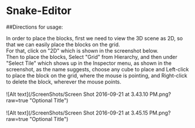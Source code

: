 # Snake-Editor

##Directions for usage:

In order to place the blocks, first we need to view the 3D scene as 2D, so that we can easily place the blocks on the grid.<br/> For that, click on "2D" which is shown in the screenshot below. <br/> Then to place the blocks, Select "Grid" from Hierarchy, and then under "Select Tile" which shows up in the Inspector menu, as shown in the screenshot, as the name suggests, choose any cube to place and Left-click to place the block on the grid, where the mouse is pointing, and Right-click to delete the block, wherever the mouse points.
<br/>
<br/>
![Alt text](/ScreenShots/Screen Shot 2016-09-21 at 3.43.10 PM.png?raw=true "Optional Title")
<br/>
<br/>
![Alt text](/ScreenShots/Screen Shot 2016-09-21 at 3.45.15 PM.png?raw=true "Optional Title")
